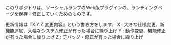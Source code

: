 このリポジトリは、ソーシャルランプのWeb版プラグインの、ランディングページを保存・修正していくためのものです。

更新情報は『X.Y.Z 変更内容』という書き方をします。
X : 大きな仕様変更、新機能追加、大幅なシステム修正が有った場合に繰り上げ
Y : 動作変更、機能修正が有った場合に繰り上げ
Z : デバッグ・修正が有った場合に繰り上げ
